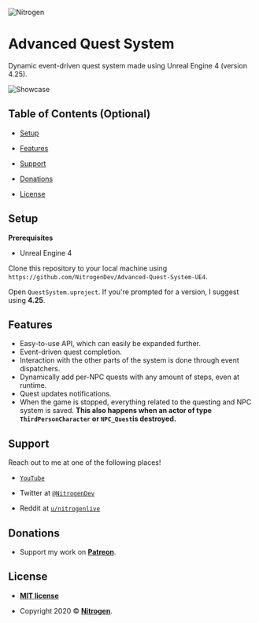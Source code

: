 ![Nitrogen](https://user-images.githubusercontent.com/44950964/90797265-1852f980-e319-11ea-9fb7-75ca65154392.png)


# Advanced Quest System

Dynamic event-driven quest system made using Unreal Engine 4 (version 4.25).

![Showcase](https://media.giphy.com/media/dX9atUAHKABNkBJGlE/source.gif)

## Table of Contents (Optional)

-  [Setup](#setup)

-  [Features](#features)

-  [Support](#support)

-  [Donations](#donations)

-  [License](#license)

## Setup

**Prerequisites** 
* Unreal Engine 4

Clone this repository to your local machine using `https://github.com/NitrogenDev/Advanced-Quest-System-UE4`.

Open `QuestSystem.uproject`. If you're prompted for a version, I suggest using **4.25**.

## Features
* Easy-to-use API, which can easily be expanded further.
* Event-driven quest completion.
* Interaction with the other parts of the system is done through event dispatchers.
* Dynamically add per-NPC quests with any amount of steps, even at runtime.
* Quest updates notifications.
* When the game is stopped, everything related to the questing and NPC system is saved. **This also happens when an actor of type `ThirdPersonCharacter` or `NPC_Quest`is destroyed.**

## Support

Reach out to me at one of the following places!

- <a  href="https://www.youtube.com/c/nitrogendev"  target="_blank">`YouTube`</a>

- Twitter at <a href="https://twitter.com/nitrogendev"  target="_blank">`@NitrogenDev`</a>

- Reddit at <a href="https://www.reddit.com/user/nitrogenlive"  target="_blank">`u/nitrogenlive`</a>
  
## Donations

- Support my work on **<a  href="https://www.patreon.com/NitrogenDev"  target="_blank">Patreon</a>**.
  
## License

-  **[MIT license](http://opensource.org/licenses/mit-license.php)**

- Copyright 2020 © **<a  href="https://www.youtube.com/c/nitrogendev"  target="_blank">Nitrogen</a>**.
